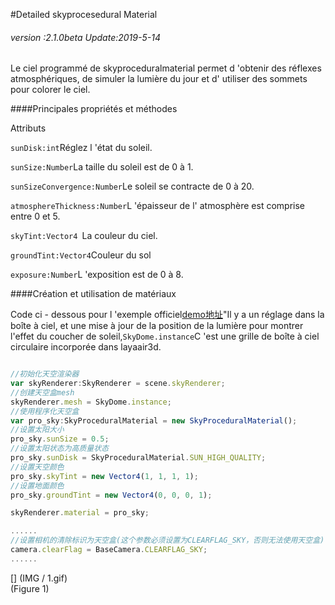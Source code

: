 #Detailed skyprocesedural Material

###### *version :2.1.0beta   Update:2019-5-14*

Le ciel programmé de skyproceduralmaterial permet d 'obtenir des réflexes atmosphériques, de simuler la lumière du jour et d' utiliser des sommets pour colorer le ciel.

####Principales propriétés et méthodes

Attributs

`sunDisk:int`Réglez l 'état du soleil.

`sunSize:Number`La taille du soleil est de 0 à 1.

`sunSizeConvergence:Number`Le soleil se contracte de 0 à 20.

`atmosphereThickness:Number`L 'épaisseur de l' atmosphère est comprise entre 0 et 5.

`skyTint:Vector4 `La couleur du ciel.

`groundTint:Vector4`Couleur du sol

`exposure:Number`L 'exposition est de 0 à 8.

####Création et utilisation de matériaux

Code ci - dessous pour l 'exemple officiel[demo地址](https://layaair.ldc.layabox.com/demo2/?language=ch&category=3d&group=Sky&name=Sky_Procedural)"Il y a un réglage dans la boîte à ciel, et une mise à jour de la position de la lumière pour montrer l'effet du coucher de soleil,`SkyDome.instance`C 'est une grille de boîte à ciel circulaire incorporée dans layaair3d.


```typescript

//初始化天空渲染器
var skyRenderer:SkyRenderer = scene.skyRenderer;
//创建天空盒mesh
skyRenderer.mesh = SkyDome.instance;
//使用程序化天空盒
var pro_sky:SkyProceduralMaterial = new SkyProceduralMaterial();
//设置太阳大小
pro_sky.sunSize = 0.5;
//设置太阳状态为高质量状态
pro_sky.sunDisk = SkyProceduralMaterial.SUN_HIGH_QUALITY;
//设置天空颜色
pro_sky.skyTint = new Vector4(1, 1, 1, 1);
//设置地面颜色
pro_sky.groundTint = new Vector4(0, 0, 0, 1);

skyRenderer.material = pro_sky;

......
//设置相机的清除标识为天空盒(这个参数必须设置为CLEARFLAG_SKY，否则无法使用天空盒)
camera.clearFlag = BaseCamera.CLEARFLAG_SKY;
......
```


[] (IMG / 1.gif) <br > (Figure 1)
